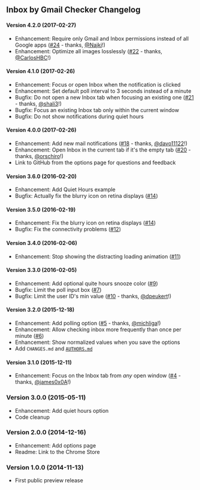 Inbox by Gmail Checker Changelog
--------------------------------

#### Version 4.2.0 (2017-02-27)

- Enhancement: Require only Gmail and Inbox permissions instead of all Google apps ([#24](https://github.com/joeyespo/inbox-by-gmail-checker/pull/24) - thanks, [@Najki][]!)
- Enhancement: Optimize all images losslessly ([#22](https://github.com/joeyespo/inbox-by-gmail-checker/pull/22) - thanks, [@CarlosHBC][]!)


#### Version 4.1.0 (2017-02-26)

- Enhancement: Focus or open Inbox when the notification is clicked
- Enhancement: Set default poll interval to 3 seconds instead of a minute
- Bugfix: Do not open a new Inbox tab when focusing an existing one ([#21](https://github.com/joeyespo/inbox-by-gmail-checker/pull/21) - thanks, [@shali3][]!)
- Bugfix: Focus an existing Inbox tab only within the current window
- Bugfix: Do not show notifications during quiet hours


#### Version 4.0.0 (2017-02-26)

- Enhancement: Add new mail notifications ([#18](https://github.com/joeyespo/inbox-by-gmail-checker/pull/18) - thanks, [@davo11122][]!)
- Enhancement: Open Inbox in the current tab if it's the empty tab ([#20](https://github.com/joeyespo/inbox-by-gmail-checker/pull/20) - thanks, [@orschiro][]!)
- Link to GitHub from the options page for questions and feedback


#### Version 3.6.0 (2016-02-20)

- Enhancement: Add Quiet Hours example
- Bugfix: Actually fix the blurry icon on retina displays ([#14](https://github.com/joeyespo/inbox-by-gmail-checker/issues/14))


#### Version 3.5.0 (2016-02-19)

- Enhancement: Fix the blurry icon on retina displays ([#14](https://github.com/joeyespo/inbox-by-gmail-checker/issues/14))
- Bugfix: Fix the connectivity problems ([#12](https://github.com/joeyespo/inbox-by-gmail-checker/issues/12))


#### Version 3.4.0 (2016-02-06)

- Enhancement: Stop showing the distracting loading animation ([#11](https://github.com/joeyespo/inbox-by-gmail-checker/issues/11))


#### Version 3.3.0 (2016-02-05)

- Enhancement: Add optional quite hours snooze color ([#9](https://github.com/joeyespo/inbox-by-gmail-checker/issues/9))
- Bugfix: Limit the poll input box ([#7](https://github.com/joeyespo/inbox-by-gmail-checker/issues/7))
- Bugfix: Limit the user ID's min value ([#10](https://github.com/joeyespo/inbox-by-gmail-checker/pull/10) - thanks, [@dpeukert][]!)


#### Version 3.2.0 (2015-12-18)

- Enhancement: Add polling option ([#5](https://github.com/joeyespo/grip/pull/5) - thanks, [@michliga][]!)
- Enhancement: Allow checking inbox more frequently than once per minute ([#6](https://github.com/joeyespo/grip/pull/6))
- Enhancement: Show normalized values when you save the options
- Add `CHANGES.md` and [`AUTHORS.md`](AUTHORS.md)


#### Version 3.1.0 (2015-12-11)

- Enhancement: Focus on the Inbox tab from *any* open window ([#4](https://github.com/joeyespo/grip/pull/4) - thanks, [@james0x0A][]!)


### Version 3.0.0 (2015-05-11)

- Enhancement: Add quiet hours option
- Code cleanup


### Version 2.0.0 (2014-12-16)

- Enhancement: Add options page
- Readme: Link to the Chrome Store


### Version 1.0.0 (2014-11-13)

- First public preview release


[@james0x0A]: https://github.com/james0x0A
[@michliga]: https://github.com/michliga
[@dpeukert]: https://github.com/dpeukert
[@davo11122]: https://github.com/davo11122
[@orschiro]: https://github.com/orschiro
[@shali3]: https://github.com/shali3
[@Najki]: https://github.com/Najki
[@CarlosHBC]: https://github.com/CarlosHBC
